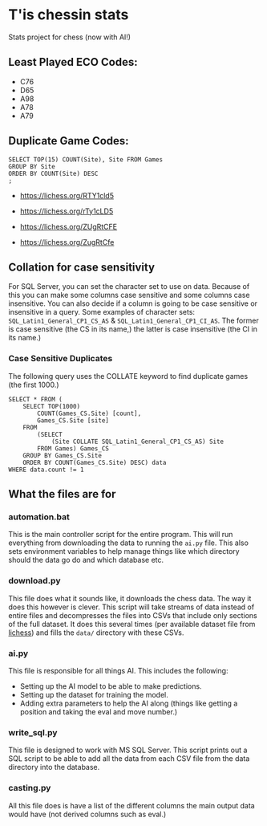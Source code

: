 # T'is chessin stats
Stats project for chess (now with AI!)
## Least Played ECO Codes:
 - C76
 - D65
 - A98
 - A78
 - A79

## Duplicate Game Codes:
```
SELECT TOP(15) COUNT(Site), Site FROM Games
GROUP BY Site
ORDER BY COUNT(Site) DESC
;
```
 - https://lichess.org/RTY1cld5
 - https://lichess.org/rTy1cLD5

 - https://lichess.org/ZUgRtCFE
 - https://lichess.org/ZugRtCfe
## Collation for case sensitivity
For SQL Server, you can set the character set to use on data.
Because of this you can make some columns case sensitive and some columns case insensitive. 
You can also decide if a column is going to be case sensitive or insensitive in a query. 
Some examples of character sets: `SQL_Latin1_General_CP1_CS_AS` & `SQL_Latin1_General_CP1_CI_AS`.
The former is case sensitive (the CS in its name,) the latter is case insensitive (the CI in its name.)
### Case Sensitive Duplicates
The following query uses the COLLATE keyword to find duplicate games (the first 1000.)
```
SELECT * FROM (
	SELECT TOP(1000)
		COUNT(Games_CS.Site) [count],
		Games_CS.Site [site]
	FROM
		(SELECT
			(Site COLLATE SQL_Latin1_General_CP1_CS_AS) Site
		FROM Games) Games_CS
	GROUP BY Games_CS.Site
	ORDER BY COUNT(Games_CS.Site) DESC) data
WHERE data.count != 1
```
## What the files are for
### automation.bat
This is the main controller script for the entire program. This will run everything from downloading the data to running the `ai.py` file.
This also sets environment variables to help manage things like which directory should the data go do and which database etc.
### download.py
This file does what it sounds like, it downloads the chess data. The way it does this however is clever. 
This script will take streams of data instead of entire files and decompresses the files into CSVs that include only sections of the full dataset.
It does this several times (per available dataset file from [lichess](https://database.lichess.org/)) and fills the `data/` directory with these CSVs.
### ai.py
This file is responsible for all things AI. This includes the following:
 - Setting up the AI model to be able to make predictions.
 - Setting up the dataset for training the model.
 - Adding extra parameters to help the AI along (things like getting a position and taking the eval and move number.)
### write_sql.py
This file is designed to work with MS SQL Server. This script prints out a SQL script to be able to add all the data from each CSV file from the data directory into the database. 
### casting.py
All this file does is have a list of the different columns the main output data would have (not derived columns such as eval.)